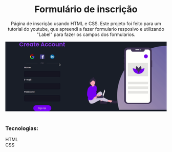<h1 align="center">
<br>
    <br>
    <br>
    Formulário de inscrição
    </h1>
    <p align="center">Página de inscrição usando HTML e CSS.
    Este projeto foi feito para um tutorial do youtube, que apreendi a fazer formulario resposivo e utilizando "Label" para fazer os campos dos formularios.</p>
    <div align="center">
     <img src="assets/img01.gif"/>
    </div>
    <br>
    <h3>Tecnologias:</h3>
    HTML<br>
    CSS
    <br>
    <br>
  
